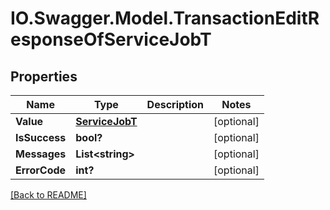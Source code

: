 # IO.Swagger.Model.TransactionEditResponseOfServiceJobT
## Properties

Name | Type | Description | Notes
------------ | ------------- | ------------- | -------------
**Value** | [**ServiceJobT**](ServiceJobT.md) |  | [optional] 
**IsSuccess** | **bool?** |  | [optional] 
**Messages** | **List&lt;string&gt;** |  | [optional] 
**ErrorCode** | **int?** |  | [optional] 

 [[Back to README]](../README.md)

